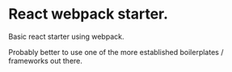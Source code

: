 # React webpack starter.
Basic react starter using webpack. 

Probably better to use one of the more established boilerplates / frameworks out there.
